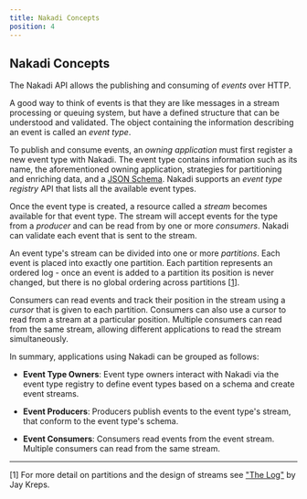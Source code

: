```yaml
---
title: Nakadi Concepts
position: 4
---
```


## Nakadi Concepts

The Nakadi API allows the publishing and consuming of _events_ over HTTP. 

A good way to think of events is that they are like messages in a stream processing or queuing system, but have a defined structure that can be understood and validated. The object containing the information describing an event is called an _event type_.

To publish and consume events, an _owning application_ must first register a new event type with Nakadi. The event type contains information such as its name, the aforementioned owning application, strategies for partitioning and enriching data, and a [JSON Schema](http://json-schema.org/). Nakadi supports an _event type registry_ API that lists all the available event types.

Once the event type is created, a resource called a _stream_ becomes available for that event type. The stream will accept events for the type from a _producer_ and can be read from by one or more _consumers_. Nakadi can validate each event that is sent to the stream.

An event type's stream can be divided into one or more _partitions_. Each event is placed into exactly one partition. Each partition represents an ordered log - once an event is added to a partition its position is never changed, but there is no global ordering across partitions [[1](#thelog)]. 

Consumers can read events and track their position in the stream using a _cursor_ that is given to each partition. Consumers can also use a cursor to read from a stream at a particular position. Multiple consumers can read from the same stream, allowing different applications to read the stream simultaneously. 

In summary, applications using Nakadi can be grouped as follows: 

- **Event Type Owners**: Event type owners interact with Nakadi via the event type registry to define event types based on a schema and create event streams. 

- **Event Producers**: Producers publish events to the event type's stream, that conform to the event type's schema.
 
- **Event Consumers**: Consumers read events from the event stream. Multiple consumers can read from the same stream.

----

<a class="anchor" href="#thelog" id="thelog"></a>
[1] For more detail on partitions and the design of streams see ["The Log"](https://engineering.linkedin.com/distributed-systems/log-what-every-software-engineer-should-know-about-real-time-datas-unifying) by Jay Kreps.

